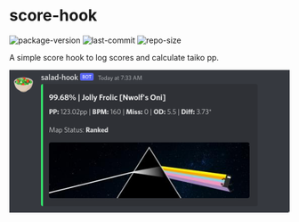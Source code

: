 # score-hook

![package-version](https://img.shields.io/github/package-json/v/salad-server/score-hook) ![last-commit](https://img.shields.io/github/last-commit/salad-server/score-hook) ![repo-size](https://img.shields.io/github/repo-size/salad-server/score-hook)

A simple score hook to log scores and calculate taiko pp.

![score-hook](https://raw.githubusercontent.com/Cyan903/Static-github/main/salad/salad-hook.png)
